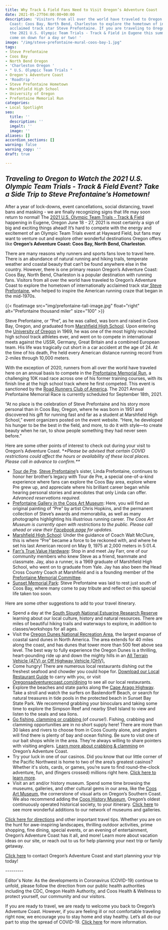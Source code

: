 ```yaml
---
title: Why Track & Field Fans Need to Visit Oregon’s Adventure Coast
date: 2021-05-27T04:00:00+00:00
description: 'Visitors from all over the world have traveled to Oregon’s Adventure
  Coast: Coos Bay, North Bend, Charleston to explore the hometown of internationally
  acclaimed track star Steve Prefontaine. If you are traveling to Oregon to attend
  the 2021 U.S. Olympic Team Trials - Track & Field in Eugene this summer, plan to
  come on down for a day or two! '
image: "/img/steve-prefontaine-mural-coos-bay-1.jpg"
tags:
- Steve Prefontaine
- Coos Bay
- North Bend Oregon
- 'Charleston Oregon '
- " U.S. Olympic Team Trials "
- Oregon's Adventure Coast
- 'Roadtrip '
- Steve Prefontaine Hometown
- Marshfield High School
- University of Oregon
- Prefontaine Memorial Run
categories:
- Local Spotlight
seo:
  title: ''
  description: ''
  imgalt: ''
  image: ''
aliases: []
accordion_sections: []
warning: false
warning_copy: ''
draft: true

---
```

## _Traveling to Oregon to Watch the 2021 U.S. Olympic Team Trials - Track & Field Event? Take a Side Trip to Steve Prefontaine’s Hometown!_

After a year of lock-downs, event cancellations, social distancing, travel bans and masking - we are finally recognizing signs that life may soon return to normal! The [2021 U.S. Olympic Team Trials - Track & Field](https://www.usatf.org/events/2021/2020-u-s-olympic-team-trials-track-field) happening in Eugene, Oregon June 18 - 27, 2021 is most certainly a sign of big and exciting things ahead! It’s hard to compete with the energy and excitement of an Olympic Team Trials event at Hayward Field, but fans may want to venture out and explore other wonderful destinations Oregon offers like **Oregon’s Adventure Coast: Coos Bay, North Bend, Charleston**.

There are many reasons why runners and sports fans love to travel here. There is an abundance of natural running and hiking trails, temperate weather and coastal beauty that can’t be found anywhere else in the country. However, there is one primary reason Oregon’s Adventure Coast: Coos Bay, North Bend, Charleston is a popular destination with running fans. Visitors from all over the world have traveled to Oregon’s Adventure Coast to explore the hometown of internationally acclaimed track star[ Steve Prefontaine,](https://www.oregonsadventurecoast.com/steve-prefontaine-story/) who helped to inspire the American running craze that began in the mid-1970s.

{{< floatimage src="img/prefontaine-tall-image.jpg" float="right" alt="Prefontaine thousand miler" size="100" >}}

Steve Prefontaine, or “Pre”, as he was called, was born and raised in Coos Bay, Oregon, and graduated from [Marshfield High School](http://marshfield.cbd9.net/). Upon entering the [University of Oregon](http://www.goducks.com/ViewArticle.dbml?ATCLID=30594) in 1969, he was one of the most highly recruited high school track athletes ever, and went on to compete in international meets against the USSR, Germany, Great Britain and a combined European team. His life was tragically cut short in a car accident at the age of 24. At the time of his death, Pre held every American distance running record from 2-miles through 10,000 meters.

With the exception of 2020, runners from all over the world have traveled here on an annual basis to compete in the [Prefontaine Memorial Run](http://prefontainerun.com/run-info.php), a challenging 10K road race across one of his former training courses, with its finish line at the high school track where he first competed. This event is sanctioned by the [Road Runners Club of America](http://www.rrca.org/). The 2021 Annual Prefontaine Memorial Race is currently scheduled for September 18th, 2021.

“At no place is the celebration of Steve Prefontaine and his story more personal than in Coos Bay, Oregon, where he was born in 1951 and discovered his gift for running fast and far as a student at Marshfield High School,” event organizers posted on the event website. “Here, he developed his hunger to be the best in the field, and more, to do it with style—to create beauty when he ran, to show people something they had never seen before.”

Here are some other points of interest to check out during your visit to Oregon’s Adventure Coast. *_*Please be advised that certain COVID restrictions could affect the hours or availability of these local places. Please call in advance to confirm.**_

* [Tour de Pre](http://prefontaineproductions.com/). [Steve Prefontaine](https://www.oregonsadventurecoast.com/steve-prefontaine-story/)’s sister, Linda Prefontaine, continues to honor her brother’s legacy with Tour de Pre, a special one-of-a-kind experience where fans can explore the Coos Bay area, explore where Pre grew up, and appreciate where his brilliant career began while hearing personal stories and anecdotes that only Linda can offer. _Advanced reservations required._
* [Prefontaine Gallery in the Coos Art Museum](https://www.coosart.org/prefontaine-gallery/): Here, you will find an original painting of “Pre” by artist Chris Hopkins, and the permanent collection of Steve’s awards and memorabilia, as well as many photographs highlighting his illustrious running career. _The Coos Art Museum is currently open with restrictions to the public. Please call ahead or view their_ [_Facebook page_](https://www.facebook.com/coosartmuseum) _for updates._
* [Marshfield High School](http://marshfield.cbd9.net/): Under the guidance of Coach Walt McClure, this is where “Pre” became a force to be reckoned with, and where he set his last American record on May 9, 1975 at 2,000 meters in 5:01.4.
* [Farr’s True Value Hardware](http://www.hardwareking.com/): Stop in and meet Jay Farr, one of our community members who knew Steve as a friend, teammate and classmate. Jay, also a runner, is a 1969 graduate of Marshfield High School, who went on to graduate from Yale. Jay has also been the Head Cross Country Coach at Marshfield and is a founding member of the [Prefontaine Memorial Committee](https://www.prefontainerun.com/).
* [Sunset Memorial Park](http://www.imortuary.com/cemeteries/oregon/coos-bay/sunset-memorial-park-cemetery/): Steve Prefontaine was laid to rest just south of Coos Bay, where many come to pay tribute and reflect on this special life taken too soon.

Here are some other suggestions to add to your travel itinerary.

* Spend a day at the [South Slough National Estuarine Research Reserve](https://www.oregon.gov/dsl/SS/Pages/About.aspx) learning about our local culture, history and natural resources. There are miles of beautiful hiking trails and waterways to explore, in addition to classes/workshops for all ages.
* Visit the [Oregon Dunes National Recreation Area](https://www.stateparks.com/oregon_dunes.html), the largest expanse of coastal sand dunes in North America. The area extends for 40 miles along the coast, and has dunes that tower more than 500 feet above sea level. The best way to fully experience the Oregon Dunes is a thrilling, heart-pounding ride up and down the mighty hills in an [All Terrain Vehicle (ATV) or Off Highway Vehicle (OHV).](https://www.oregonsadventurecoast.com/atv-motorsports/)
* Come hungry! There are numerous local restaurants dishing out the freshest seafood and chowder you could hope for. [Download our Local Restaurant Guide](https://www.oregonsadventurecoast.com/img/Restaurants-BOOKLET-FINAL-041221.pdf) to carry with you, or visit [Oregonsadventurecoast.com/dining](https://oregonsadventurecoast.com/dining/) to see all our local restaurants.
* Explore the beaches and state parks along the [Cape Arago Highway](https://www.oregonsadventurecoast.com/img/cape-arago-loop-itinerary-2018.pdf). Take a stroll and watch the surfers on Bastendorff Beach, or search for natural treasures in tide pools in the protected beach in Sunset Bay State Park. We recommend grabbing your binoculars and taking some time to explore the Simpson Reef and nearby Shell Island to view and listen to the seals and sea lions.
* [Go fishing, clamming or crabbing ](https://www.oregonsadventurecoast.com/fishing/)(of course!). Fishing, crabbing and clamming opportunities are in no short supply here! There are more than 30 lakes and rivers to choose from in Coos County alone, and anglers will find there is plenty of bay and ocean fishing. Be sure to visit one of our bait shops while in the area. They're always willing to share pointers with visiting anglers. [Learn more about crabbing & clamming](https://oregonsadventurecoast.netlify.com/crabbing-clamming/) on Oregon’s Adventure Coast.
* Try your luck in one of our casinos. Did you know that our little corner of the Pacific Northwest is home to two of the area’s greatest casinos? Whether it's slots, cards, or games, you’re sure to find round-the-clock adventure, fun, and (fingers crossed) millions right here. [Click here to learn more](https://oregonsadventurecoast.netlify.com/blog/try-your-luck-on-oregon-s-adventure-coast/).
* Visit an art and/or history museum. Spend some time browsing the museums, galleries, and other cultural gems in our area, like the [Coos Art Museum](http://www.coosart.org/), the cornerstone of visual arts on Oregon’s Southern Coast. We also recommend adding the [Coos History Museum](https://cooshistory.org/), Oregon’s oldest continuously operated historical society, to your itinerary. [Click here](https://oregonsadventurecoast.com/art-history-culture/) to see more wonderful additions to our network of museums and galleries.

[Click here for directions](https://www.oregonsadventurecoast.com/travelers-info/) and other important travel tips. Whether you are on the hunt for awe-inspiring landscapes, thrilling outdoor activities, prime shopping, fine dining, special events, or an evening of entertainment, Oregon’s Adventure Coast has it all, and more! Learn more about vacation ideas on our site, or reach out to us for help planning your next trip or family getaway.

[Click here](https://www.oregonsadventurecoast.com/contact/) to contact Oregon’s Adventure Coast and start planning your trip today!

\---------

Editor's Note: As the developments in Coronavirus (COVID-19) continue to unfold, please follow the direction from our public health authorities including the CDC, Oregon Health Authority, and Coos Health & Wellness to protect yourself, our community and our visitors.

If you are ready to travel, we are ready to welcome you back to Oregon’s Adventure Coast. However, if you are feeling ill or not comfortable traveling right now, we encourage you to stay home and stay healthy. Let’s all do our part to stop the spread of COVID-19. [Click here](https://www.oregonsadventurecoast.com/covid-19/) for more information.